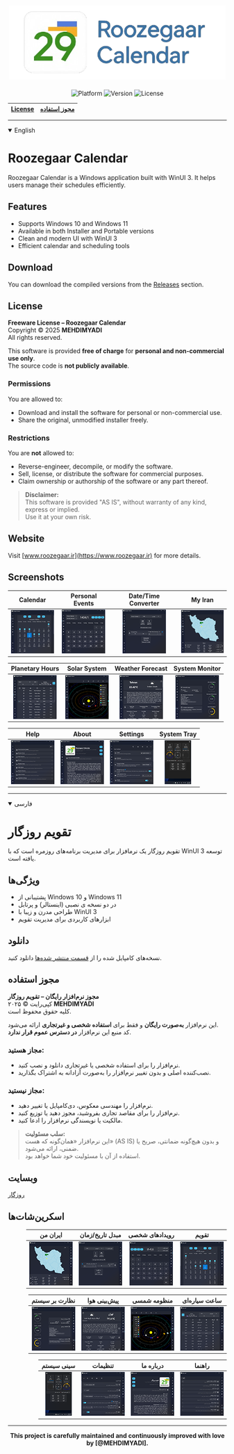 <div align="center">
  <img src="https://raw.githubusercontent.com/MEHDIMYADI/RoozegaarCalendar-Releases/refs/heads/main/image/RoozegaarCalendar.png" alt="Roozegaar Calendar" />
</div>
<div align="center" style="margin-top: 20px;">
  <img src="https://img.shields.io/badge/Platform-Windows-blue?style=for-the-badge&logo=windows" alt="Platform">
  <img src="https://img.shields.io/badge/Version-1.1.0.0-green?style=for-the-badge" alt="Version">
  <img src="https://img.shields.io/badge/License-Proprietary-red?style=for-the-badge" alt="License">
</div>

| [License](#License) | [مجوز استفاده](#مجوز-استفاده) |
|---------------------|------------------------------|

---

<details open>
  <summary>English</summary>

# Roozegaar Calendar

Roozegaar Calendar is a Windows application built with WinUI 3. It helps users manage their schedules efficiently.

## Features
- Supports Windows 10 and Windows 11
- Available in both Installer and Portable versions
- Clean and modern UI with WinUI 3
- Efficient calendar and scheduling tools

## Download
You can download the compiled versions from the [Releases](https://github.com/MEHDIMYADI/RoozegaarCalendar-Releases/releases) section.

## License

**Freeware License – Roozegaar Calendar**  
Copyright © 2025 **MEHDIMYADI**  
All rights reserved.

This software is provided **free of charge** for **personal and non-commercial use only**.  
The source code is **not publicly available**.

### Permissions
You are allowed to:
- Download and install the software for personal or non-commercial use.
- Share the original, unmodified installer freely.

### Restrictions
You are **not** allowed to:
- Reverse-engineer, decompile, or modify the software.
- Sell, license, or distribute the software for commercial purposes.
- Claim ownership or authorship of the software or any part thereof.

> **Disclaimer:**  
> This software is provided "AS IS", without warranty of any kind, express or implied.  
> Use it at your own risk.

## Website
Visit [www.roozegaar.ir](https://www.roozegaar.ir) for more details.

## Screenshots
<div dir="ltr">  <!-- Change to "rtl" for right-to-left layout -->

| Calendar | Personal Events | Date/Time Converter | My Iran |
|--------------|--------------|--------------|--------------|
| <div align="center">[![1](https://raw.githubusercontent.com/MEHDIMYADI/RoozegaarCalendar-Releases/refs/heads/main/image/Screenshot%201%20EN%20Thumbnail.png)](https://raw.githubusercontent.com/MEHDIMYADI/RoozegaarCalendar-Releases/refs/heads/main/image/Screenshot%201%20EN.png)</div> | <div align="center">[![2](https://raw.githubusercontent.com/MEHDIMYADI/RoozegaarCalendar-Releases/refs/heads/main/image/Screenshot%202%20EN%20Thumbnail.png)](https://raw.githubusercontent.com/MEHDIMYADI/RoozegaarCalendar-Releases/refs/heads/main/image/Screenshot%202%20EN.png)</div> | <div align="center">[![3](https://raw.githubusercontent.com/MEHDIMYADI/RoozegaarCalendar-Releases/refs/heads/main/image/Screenshot%203%20EN%20Thumbnail.png)](https://raw.githubusercontent.com/MEHDIMYADI/RoozegaarCalendar-Releases/refs/heads/main/image/Screenshot%203%20EN.png)</div> | <div align="center">[![4](https://raw.githubusercontent.com/MEHDIMYADI/RoozegaarCalendar-Releases/refs/heads/main/image/Screenshot%204%20EN%20Thumbnail.png)](https://raw.githubusercontent.com/MEHDIMYADI/RoozegaarCalendar-Releases/refs/heads/main/image/Screenshot%204%20EN.png)</div> |

| Planetary Hours | Solar System | Weather Forecast | System Monitor |
|--------------|--------------|--------------|--------------|
| <div align="center">[![5](https://raw.githubusercontent.com/MEHDIMYADI/RoozegaarCalendar-Releases/refs/heads/main/image/Screenshot%205%20EN%20Thumbnail.png)](https://raw.githubusercontent.com/MEHDIMYADI/RoozegaarCalendar-Releases/refs/heads/main/image/Screenshot%205%20EN.png)</div> | <div align="center">[![6](https://raw.githubusercontent.com/MEHDIMYADI/RoozegaarCalendar-Releases/refs/heads/main/image/Screenshot%206%20EN%20Thumbnail.png)](https://raw.githubusercontent.com/MEHDIMYADI/RoozegaarCalendar-Releases/refs/heads/main/image/Screenshot%206%20EN.png)</div> | <div align="center">[![7](https://raw.githubusercontent.com/MEHDIMYADI/RoozegaarCalendar-Releases/refs/heads/main/image/Screenshot%207%20EN%20Thumbnail.png)](https://raw.githubusercontent.com/MEHDIMYADI/RoozegaarCalendar-Releases/refs/heads/main/image/Screenshot%207%20EN.png)</div> | <div align="center">[![8](https://raw.githubusercontent.com/MEHDIMYADI/RoozegaarCalendar-Releases/refs/heads/main/image/Screenshot%208%20EN%20Thumbnail.png)](https://raw.githubusercontent.com/MEHDIMYADI/RoozegaarCalendar-Releases/refs/heads/main/image/Screenshot%208%20EN.png)</div> |

| Help | About | Settings | System Tray |
|--------------|---------------|---------------|---------------|
| <div align="center">[![9](https://raw.githubusercontent.com/MEHDIMYADI/RoozegaarCalendar-Releases/refs/heads/main/image/Screenshot%209%20EN%20Thumbnail.png)](https://raw.githubusercontent.com/MEHDIMYADI/RoozegaarCalendar-Releases/refs/heads/main/image/Screenshot%209%20EN.png)</div> | <div align="center">[![10](https://raw.githubusercontent.com/MEHDIMYADI/RoozegaarCalendar-Releases/refs/heads/main/image/Screenshot%2010%20EN%20Thumbnail.png)](https://raw.githubusercontent.com/MEHDIMYADI/RoozegaarCalendar-Releases/refs/heads/main/image/Screenshot%2010%20EN.png)</div> | <div align="center">[![11](https://raw.githubusercontent.com/MEHDIMYADI/RoozegaarCalendar-Releases/refs/heads/main/image/Screenshot%2011%20EN%20Thumbnail.png)](https://raw.githubusercontent.com/MEHDIMYADI/RoozegaarCalendar-Releases/refs/heads/main/image/Screenshot%2011%20EN.png)</div> | <div align="center">[![12](https://raw.githubusercontent.com/MEHDIMYADI/RoozegaarCalendar-Releases/refs/heads/main/image/Screenshot%2012%20EN%20Thumbnail.png)](https://raw.githubusercontent.com/MEHDIMYADI/RoozegaarCalendar-Releases/refs/heads/main/image/Screenshot%2012%20EN.png)</div> |

</div>
</details>

---

<details open>
  <summary>فارسی</summary>

# تقویم روزگار

تقویم روزگار یک نرمافزار برای مدیریت برنامه‌های روزمره است که با WinUI 3 توسعه یافته است.

## ویژگی‌ها
- پشتیبانی از Windows 10 و Windows 11
- در دو نسخه ی نصبی (اینستالر) و پرتابل
- طراحی مدرن و زیبا با WinUI 3
- ابزارهای کاربردی برای مدیریت تقویم

## دانلود
نسخه‌های کامپایل شده را از [قسمت منتشر شده‌ها](https://github.com/MEHDIMYADI/RoozegaarCalendar-Releases/releases) دانلود کنید.

## مجوز استفاده

**مجوز نرم‌افزار رایگان – تقویم روزگار**  
کپی‌رایت © ۲۰۲۵ **MEHDIMYADI**  
کلیه حقوق محفوظ است.

این نرم‌افزار **به‌صورت رایگان** و فقط برای **استفاده شخصی و غیرتجاری** ارائه می‌شود.  
کد منبع این نرم‌افزار **در دسترس عموم قرار ندارد**.

### مجاز هستید:
- نرم‌افزار را برای استفاده شخصی یا غیرتجاری دانلود و نصب کنید.
- نصب‌کننده اصلی و بدون تغییر نرم‌افزار را به‌صورت آزادانه به اشتراک بگذارید.

### مجاز نیستید:
- نرم‌افزار را مهندسی معکوس، دی‌کامپایل یا تغییر دهید.
- نرم‌افزار را برای مقاصد تجاری بفروشید، مجوز دهید یا توزیع کنید.
- مالکیت یا نویسندگی نرم‌افزار را ادعا کنید.

> **سلب مسئولیت:**  
> این نرم‌افزار «همان‌گونه که هست» (AS IS) و بدون هیچ‌گونه ضمانتی، صریح یا ضمنی، ارائه می‌شود.  
> استفاده از آن با مسئولیت خود شما خواهد بود.

## وبسایت
[روزگار](https://www.roozegaar.ir)

## اسکرین‌شات‌ها
<div dir="rtl">

| تقویم | رویدادهای شخصی | مبدل تاریخ/زمان | ایران من |
|---------|---------|---------|---------|
| <div align="center">[![۱](https://raw.githubusercontent.com/MEHDIMYADI/RoozegaarCalendar-Releases/refs/heads/main/image/Screenshot%201%20FA%20Thumbnail.png)](https://raw.githubusercontent.com/MEHDIMYADI/RoozegaarCalendar-Releases/refs/heads/main/image/Screenshot%201%20FA.png)</div> | <div align="center">[![۲](https://raw.githubusercontent.com/MEHDIMYADI/RoozegaarCalendar-Releases/refs/heads/main/image/Screenshot%202%20FA%20Thumbnail.png)](https://raw.githubusercontent.com/MEHDIMYADI/RoozegaarCalendar-Releases/refs/heads/main/image/Screenshot%202%20FA.png)</div> | <div align="center">[![۳](https://raw.githubusercontent.com/MEHDIMYADI/RoozegaarCalendar-Releases/refs/heads/main/image/Screenshot%203%20FA%20Thumbnail.png)](https://raw.githubusercontent.com/MEHDIMYADI/RoozegaarCalendar-Releases/refs/heads/main/image/Screenshot%203%20FA.png)</div> | <div align="center">[![۴](https://raw.githubusercontent.com/MEHDIMYADI/RoozegaarCalendar-Releases/refs/heads/main/image/Screenshot%204%20FA%20Thumbnail.png)](https://raw.githubusercontent.com/MEHDIMYADI/RoozegaarCalendar-Releases/refs/heads/main/image/Screenshot%204%20FA.png)</div> |

| ساعت سیاره‌ای | منظومه‌ شمسی | پیش‌بینی هوا |نظارت بر سیستم |
|---------|---------|---------|---------|
| <div align="center">[![۵](https://raw.githubusercontent.com/MEHDIMYADI/RoozegaarCalendar-Releases/refs/heads/main/image/Screenshot%205%20FA%20Thumbnail.png)](https://raw.githubusercontent.com/MEHDIMYADI/RoozegaarCalendar-Releases/refs/heads/main/image/Screenshot%205%20FA.png)</div> | <div align="center">[![۶](https://raw.githubusercontent.com/MEHDIMYADI/RoozegaarCalendar-Releases/refs/heads/main/image/Screenshot%206%20FA%20Thumbnail.png)](https://raw.githubusercontent.com/MEHDIMYADI/RoozegaarCalendar-Releases/refs/heads/main/image/Screenshot%206%20FA.png)</div> | <div align="center">[![۷](https://raw.githubusercontent.com/MEHDIMYADI/RoozegaarCalendar-Releases/refs/heads/main/image/Screenshot%207%20FA%20Thumbnail.png)](https://raw.githubusercontent.com/MEHDIMYADI/RoozegaarCalendar-Releases/refs/heads/main/image/Screenshot%207%20FA.png)</div> | <div align="center">[![۸](https://raw.githubusercontent.com/MEHDIMYADI/RoozegaarCalendar-Releases/refs/heads/main/image/Screenshot%208%20FA%20Thumbnail.png)](https://raw.githubusercontent.com/MEHDIMYADI/RoozegaarCalendar-Releases/refs/heads/main/image/Screenshot%208%20FA.png)</div> |

| راهنما | درباره ما | تنظیمات | سینی سیستم |
|---------|----------|----------|----------|
| <div align="center">[![۹](https://raw.githubusercontent.com/MEHDIMYADI/RoozegaarCalendar-Releases/refs/heads/main/image/Screenshot%209%20FA%20Thumbnail.png)](https://raw.githubusercontent.com/MEHDIMYADI/RoozegaarCalendar-Releases/refs/heads/main/image/Screenshot%209%20FA.png)</div> | <div align="center">[![۱۰](https://raw.githubusercontent.com/MEHDIMYADI/RoozegaarCalendar-Releases/refs/heads/main/image/Screenshot%2010%20FA%20Thumbnail.png)](https://raw.githubusercontent.com/MEHDIMYADI/RoozegaarCalendar-Releases/refs/heads/main/image/Screenshot%2010%20FA.png)</div> | <div align="center">[![۱۱](https://raw.githubusercontent.com/MEHDIMYADI/RoozegaarCalendar-Releases/refs/heads/main/image/Screenshot%2011%20FA%20Thumbnail.png)](https://raw.githubusercontent.com/MEHDIMYADI/RoozegaarCalendar-Releases/refs/heads/main/image/Screenshot%2011%20FA.png)</div> | <div align="center">[![۱۲](https://raw.githubusercontent.com/MEHDIMYADI/RoozegaarCalendar-Releases/refs/heads/main/image/Screenshot%2012%20FA%20Thumbnail.png)](https://raw.githubusercontent.com/MEHDIMYADI/RoozegaarCalendar-Releases/refs/heads/main/image/Screenshot%2012%20FA.png)</div> |

</div>
</details>

---

<div align="center">
  <strong>This project is carefully maintained and continuously improved with love by [@MEHDIMYADI].</strong>
</div>
